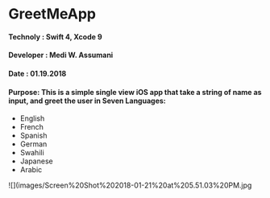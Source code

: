  #                             GreetMeApp
 
 #### Technoly : Swift 4, Xcode 9
 #### Developer : Medi W. Assumani
 #### Date : 01.19.2018
 
 
#### Purpose: This is a simple single view iOS app that take a string of name as input, and greet the user in Seven Languages:

* English
* French
* Spanish
* German
* Swahili
* Japanese
* Arabic

![](images/Screen%20Shot%202018-01-21%20at%205.51.03%20PM.jpg





